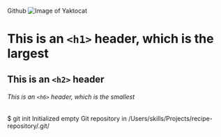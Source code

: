 Github 
![Image of Yaktocat](https://octodex.github.com/images/yaktocat.png)
# This is an `<h1>` header, which is the largest
## This is an `<h2>` header
###### This is an `<h6>` header, which is the smallest
$ git init
Initialized empty Git repository in /Users/skills/Projects/recipe-repository/.git/
